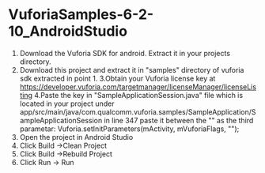 # VuforiaSamples-6-2-10_AndroidStudio
1. Download the Vuforia SDK for android. Extract it in your projects directory.
2. Download this project and extract it in "samples" directory of vuforia sdk extracted in point 1.
3.Obtain your Vuforia license key at https://developer.vuforia.com/targetmanager/licenseManager/licenseListing
4.Paste the key in "SampleApplicationSession.java" file which is located in your project under
app/src/main/java/com.qualcomm.vuforia.samples/SampleApplication/SampleApplicationSession in line 347
paste it between the "" as the third parametar: 
Vuforia.setInitParameters(mActivity, mVuforiaFlags, "");
5. Open the project in Android Studio
6. Click Build ->Clean Project
7. Click Build ->Rebuild Project
8. Click Run -> Run 
